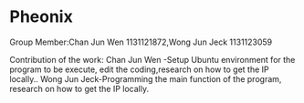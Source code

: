 # Pheonix
Group Member:Chan Jun Wen 1131121872,Wong Jun Jeck 1131123059

Contribution of the work:
Chan Jun Wen -Setup Ubuntu environment for the program to be execute, edit the coding,research on how to get the IP locally..
Wong Jun Jeck-Programming the main function of the program, research on how to get the IP locally.
